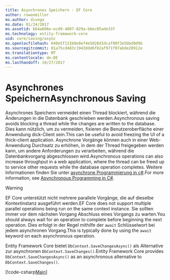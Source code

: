 ```yaml
---
title: Asynchrones Speichern - EF Core
author: rowanmiller
ms.author: divega
ms.date: 01/24/2017
ms.assetid: b64a606e-ecd9-4807-829a-b6ec05ade33f
ms.technology: entity-framework-core
uid: core/saving/async
ms.openlocfilehash: 640e5f131b0e9ef4e5028d1dcaf80f3e5bbd9d9b
ms.sourcegitcommit: 01a75cd483c1943ddd6f82af971f07abde20912e
ms.translationtype: MT
ms.contentlocale: de-DE
ms.lasthandoff: 10/27/2017
---
```

# <a name="asynchronous-saving"></a><span data-ttu-id="43d01-102">Asynchrones Speichern</span><span class="sxs-lookup"><span data-stu-id="43d01-102">Asynchronous Saving</span></span>

<span data-ttu-id="43d01-103">Asynchrones Speichern vermeidet einen Thread blockiert, während die Änderungen in die Datenbank geschrieben werden.</span><span class="sxs-lookup"><span data-stu-id="43d01-103">Asynchronous saving avoids blocking a thread while the changes are written to the database.</span></span> <span data-ttu-id="43d01-104">Dies kann nützlich, um zu vermeiden, fixieren die Benutzeroberfläche einer Anwendung dick-Client sein.</span><span class="sxs-lookup"><span data-stu-id="43d01-104">This can be useful to avoid freezing the UI of a thick-client application.</span></span> <span data-ttu-id="43d01-105">Asynchrone Vorgänge können auch in einer Web-Anwendung Durchsatz zu erhöhen, in dem der Thread freigegeben werden kann, um andere Anforderungen zu verarbeiten, während die Datenbankvorgang abgeschlossen wird.</span><span class="sxs-lookup"><span data-stu-id="43d01-105">Asynchronous operations can also increase throughput in a web application, where the thread can be freed up to service other requests while the database operation completes.</span></span> <span data-ttu-id="43d01-106">Weitere Informationen finden Sie unter [asynchrone Programmierung in c#](https://docs.microsoft.com/dotnet/csharp/async).</span><span class="sxs-lookup"><span data-stu-id="43d01-106">For more information, see [Asynchronous Programming in C#](https://docs.microsoft.com/dotnet/csharp/async).</span></span>

> [!WARNING]  
> <span data-ttu-id="43d01-107">EF Core unterstützt nicht mehrere parallele Vorgänge, die auf dieselbe Kontextinstanz ausgeführt werden.</span><span class="sxs-lookup"><span data-stu-id="43d01-107">EF Core does not support multiple parallel operations being run on the same context instance.</span></span> <span data-ttu-id="43d01-108">Sie sollten immer vor dem nächsten Vorgang Abschluss eines Vorgangs zu warten.</span><span class="sxs-lookup"><span data-stu-id="43d01-108">You should always wait for an operation to complete before beginning the next operation.</span></span> <span data-ttu-id="43d01-109">Dies erfolgt in der Regel mithilfe der `await` Schlüsselwort bei jedem asynchronen Vorgang.</span><span class="sxs-lookup"><span data-stu-id="43d01-109">This is typically done by using the `await` keyword on each asynchronous operation.</span></span>

<span data-ttu-id="43d01-110">Entity Framework Core bietet `DbContext.SaveChangesAsync()` als Alternative zur asynchronen `DbContext.SaveChanges()`.</span><span class="sxs-lookup"><span data-stu-id="43d01-110">Entity Framework Core provides `DbContext.SaveChangesAsync()` as an asynchronous alternative to `DbContext.SaveChanges()`.</span></span>

[!code-csharp[Main](../../../samples/core/Saving/Saving/Async/Sample.cs#Sample)]
